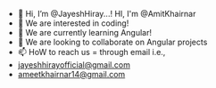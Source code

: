 - 👋 Hi, I’m @JayeshHiray...!
     HI, I'm @AmitKhairnar
- 👀 We are interested in coding!
- 🌱 We are currently learning Angular!
- 💞️ We are looking to collaborate on Angular projects
- 📫 HoW to reach us = through email i.e.,
- jayeshhirayofficial@gmail.com
- ameetkhairnar14@gmail.com


<!---
JayeshHirayGIT/JayeshHirayGIT is a ✨ special ✨ repository because its `README.md` (this file) appears on your GitHub profile.
You can click the Preview link to take a look at your changes.
--->
